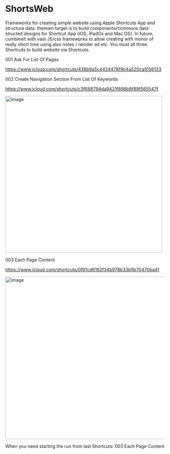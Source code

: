 # ShortsWeb
Frameworks for creating simple website using Apple Shortcuts App and structure data. themain target is to build components/commons data structed designs for Shortcut App (iOS, iPadOs and Mac OS). In future, combineit with vast JS/css framewprks to allow creating with monor of really short time using also notes / reinder ad etc. You must all three Shortcuts to build website via Shortcuts.


001 Ask For List Of Pages

https://www.icloud.com/shortcuts/438b9a5c4424478f9b4a520ca1056133


002 Create Navigation Section From List Of Keywords

https://www.icloud.com/shortcuts/c3f688794da9421f898b8f89f565547f

<img width="496" alt="image" src="https://user-images.githubusercontent.com/97714653/150008080-fcc3b829-6410-45fd-9ef3-dd4b994feb91.png">


003 Each Page Content

https://www.icloud.com/shortcuts/0f91cd6162f34b978b33b5b70470ba41

<img width="514" alt="image" src="https://user-images.githubusercontent.com/97714653/150007931-d3766677-9d5d-4654-9adb-e836c6194655.png">


When you need starting the run from last Shortcuts:
003 Each Page Content
